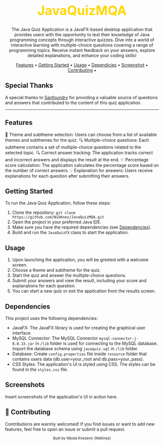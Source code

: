 <div align="center">
    <h1 style="font-size: 3em; color: #FFD700;">JavaQuizMQA</h1>
</div>

<p align="center">
    The Java Quiz Application is a JavaFX-based desktop application that provides users with the opportunity to test their knowledge of Java programming concepts through interactive quizzes. 
    Dive into a world of interactive learning with multiple-choice questions covering a range of programming topics. 
    Receive instant feedback on your answers, explore detailed explanations, and enhance your coding skills!
</p>

<p align="center">
    <a href="#features">Features</a> •
    <a href="#getting-started">Getting Started</a> •
    <a href="#usage">Usage</a> •
    <a href="#dependicies">Dependicies</a> •
    <a href="#screenshot">Screenshot</a> •
    <a href="#contributing">Contributing</a> •
</p>

## Special Thanks

A special thanks to [Sanfoundry](https://www.sanfoundry.com/) for providing a valuable source of questions and answers that contributed to the content of this quiz application.

---

## Features

🚀 Theme and subtheme selection: Users can choose from a list of available themes and subthemes for the quiz.
🔍 Multiple-choice questions: Each subtheme contains a set of multiple-choice questions related to the selected topic.
🔍 Correct answer tracking: The application tracks correct and incorrect answers and displays the result at the end.
✨ Percentage score calculation: The application calculates the percentage score based on the number of correct answers.
💡 Explanation for answers: Users receive explanations for each question after submitting their answers.

## Getting Started

To run the Java Quiz Application, follow these steps:

1. Clone the repository: `git clone https://github.com/NikKnez/JavaQuizMQA.git`
2. Open the project in your preferred Java IDE.
3. Make sure you have the required dependencies (see [Dependencies](#dependencies)).
4. Build and run the `JavaQuizFX` class to start the application.

## Usage

1. Upon launching the application, you will be greeted with a welcome screen.
2. Choose a theme and subtheme for the quiz.
3. Start the quiz and answer the multiple-choice questions.
4. Submit your answers and view the result, including your score and explanations for each question.
5. You can start a new quiz or exit the application from the results screen.

## Dependencies

This project uses the following dependencies:

- JavaFX: The JavaFX library is used for creating the graphical user interface.
- MySQL Connector: The MySQL Connector `mysql-connector-j-8.0.33.jar` in `/lib` folder is used for connecting to the MySQL database. Import the database schema using `javaquiz.sql` in `/lib` folder.
- Database: Create `config.properties` file inside `resource` folder that contains users data (db.user=your_root and db.pass=your_pass).
- CSS Styles: The application's UI is styled using CSS. The styles can be found in the `styles.css` file.

## Screenshots

Insert screenshots of the application's UI in action here.

## 🤝 Contributing

Contributions are warmly welcomed! If you find issues or want to add new features, feel free to open an issue or submit a pull request.


<div align="center">
    <sub>Built by Nikola Knezevic (NikKnez)</sub>
</div>
